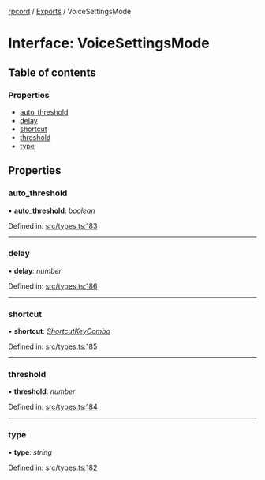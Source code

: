 [rpcord](../README.md) / [Exports](../modules.md) / VoiceSettingsMode

# Interface: VoiceSettingsMode

## Table of contents

### Properties

- [auto\_threshold](voicesettingsmode.md#auto_threshold)
- [delay](voicesettingsmode.md#delay)
- [shortcut](voicesettingsmode.md#shortcut)
- [threshold](voicesettingsmode.md#threshold)
- [type](voicesettingsmode.md#type)

## Properties

### auto\_threshold

• **auto\_threshold**: *boolean*

Defined in: [src/types.ts:183](https://github.com/DjDeveloperr/RPCord/blob/43e46ce/src/types.ts#L183)

___

### delay

• **delay**: *number*

Defined in: [src/types.ts:186](https://github.com/DjDeveloperr/RPCord/blob/43e46ce/src/types.ts#L186)

___

### shortcut

• **shortcut**: [*ShortcutKeyCombo*](shortcutkeycombo.md)

Defined in: [src/types.ts:185](https://github.com/DjDeveloperr/RPCord/blob/43e46ce/src/types.ts#L185)

___

### threshold

• **threshold**: *number*

Defined in: [src/types.ts:184](https://github.com/DjDeveloperr/RPCord/blob/43e46ce/src/types.ts#L184)

___

### type

• **type**: *string*

Defined in: [src/types.ts:182](https://github.com/DjDeveloperr/RPCord/blob/43e46ce/src/types.ts#L182)

